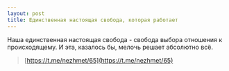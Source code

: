 ```yaml
---
layout: post
title: Единственная настоящая свобода, которая работает
---
```


Наша единственная настоящая свобода - свобода выбора отношения к происходящему. И эта, казалось бы, мелочь решает абсолютно всё.

> [https://t.me/nezhmet/65](https://t.me/nezhmet/65)
